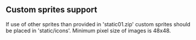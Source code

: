 ## Custom sprites support
If use of other sprites than provided in 'static01.zip' custom sprites should be placed in 'static/icons'. Minimum pixel size of images is 48x48.
